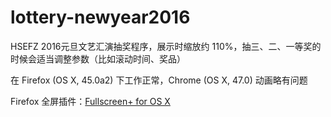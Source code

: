 lottery-newyear2016
===================

HSEFZ 2016元旦文艺汇演抽奖程序，展示时缩放约 110%，抽三、二、一等奖的时候会适当调整参数（比如滚动时间、奖品）

在 Firefox (OS X, 45.0a2) 下工作正常，Chrome (OS X, 47.0) 动画略有问题

Firefox 全屏插件：[Fullscreen+ for OS X](https://addons.mozilla.org/zh-CN/firefox/addon/fullscreen-plus/)
